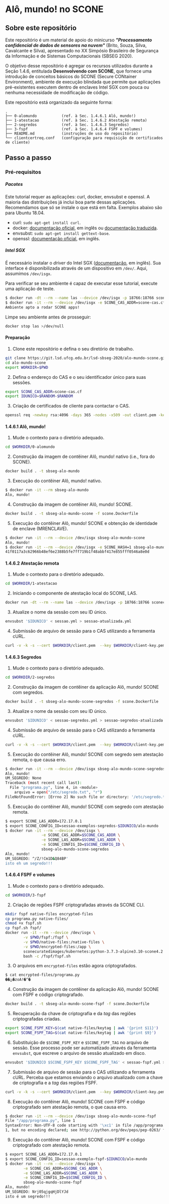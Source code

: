 Alô, mundo! no SCONE
===

Sobre este repositório
---

Este repositório é um material de apoio do minicurso _**"Processamento confidencial de dados de sensores na nuvem"**_ (Brito, Souza, Silva, Cavalcante e Silva), apresentado no XX Simpósio Brasileiro de Segurança da Informação e de Sistemas Computacionais (SBSEG 2020).

O objetivo desse repositório é agregar os recursos utilizados durante a Seção 1.4.6, entitulada **Desenvolvendo com SCONE**, que fornece uma introdução de conceitos básicos do SCONE (Secure CONtainer Environment), ambiente de execução blindada que permite que aplicações pré-existentes executem dentro de enclaves Intel SGX com pouca ou nenhuma necessidade de modificação de código.

Este repositório está organizado da seguinte forma:

```
.   
├── 0-alomundo           (ref. à Sec. 1.4.6.1 Alô, mundo!)
├── 1-atestacao          (ref. à Sec. 1.4.6.2 Atestação remota)
├── 2-segredos           (ref. à Sec. 1.4.6.3 Segredos)
├── 3-fspf               (ref. à Sec. 1.4.6.4 FSPF e volumes)
├── README.md            (instruções de uso do repositório)
└── clientcertreq.conf   (configuração para requisição de certificados de cliente)
```

Passo a passo
---

### Pré-requisitos

##### Pacotes 

Este tutorial requer as aplicações: curl, docker, envsubst e openssl. A maioria das distribuições já inclui boa parte dessas aplicações. Recomendamos que só se instale o que está em falta. Exemplos abaixo são para Ubuntu 18.04.

* curl: `sudo apt-get install curl`.
* docker: [documentação oficial](https://docs.docker.com/engine/install/ubuntu/), em inglês ou [documentação traduzida](https://www.digitalocean.com/community/tutorials/como-instalar-e-usar-o-docker-no-ubuntu-18-04-pt).
* envsubst: `sudo apt-get install gettext-base`.
* openssl: [documentação oficial](https://github.com/openssl/openssl/blob/master/INSTALL.md#installing-openssl), em inglês.

##### Intel SGX

É necessário instalar o _driver_ do Intel SGX ([documentação](https://sconedocs.github.io/sgxinstall/), em inglês). Sua interface é disponibilizada através de um dispositivo em `/dev/`. Aqui, assumimos `/dev/isgx`.

Para verificar se seu ambiente é capaz de executar esse tutorial, execute uma aplicação de teste.

```bash
$ docker run -dt --rm --name las --device /dev/isgx -p 18766:18766 sconecuratedimages/kubernetes:las >/dev/null
$ docker run -it --rm --device /dev/isgx -e SCONE_CAS_ADDR=scone-cas.cf -e SCONE_LAS_ADDR=172.17.0.1 -e SCONE_CONFIG_ID=test-environment/test clenimar/test-scone-environment:v0.1
Ambiente apto a rodar SCONE apps!
```

Limpe seu ambiente antes de prosseguir:

```bash
docker stop las >/dev/null
```

#### Preparação

1. Clone este repositório e defina o seu diretório de trabalho.

```bash
git clone https://git.lsd.ufcg.edu.br/lsd-sbseg-2020/alo-mundo-scone.git
cd alo-mundo-scone
export WORKDIR=$PWD
```

2. Defina o endereço do CAS e o seu identificador único para suas sessões.

```bash
export SCONE_CAS_ADDR=scone-cas.cf
export IDUNICO=$RANDOM-$RANDOM
```

3. Criação de certificados de cliente para contactar o CAS.

```bash
openssl req -newkey rsa:4096 -days 365 -nodes -x509 -out client.pem -keyout client-key.pem -config clientcertreq.conf
``` 

#### 1.4.6.1 Alô, mundo!

1. Mude o contexto para o diretório adequado.

```bash
cd $WORKDIR/0-alomundo
```

2. Construção da imagem de contêiner Alô, mundo! nativo (i.e., fora do SCONE).

```bash
docker build . -t sbseg-alo-mundo
```

3. Execução do contêiner Alô, mundo! nativo.

```bash
$ docker run -it --rm sbseg-alo-mundo
Alo, mundo!
```

4. Construção da imagem de contêiner Alô, mundo! SCONE.

```bash
docker build . -t sbseg-alo-mundo-scone -f scone.Dockerfile
```

5. Execução do contêiner Alô, mundo! SCONE e obtenção de identidade de enclave (MRENCLAVE).

```bash
$ docker run -it --rm --device /dev/isgx sbseg-alo-mundo-scone
Alo, mundo!
$ docker run -it --rm --device /dev/isgx -e SCONE_HASH=1 sbseg-alo-mundo-scone
41f0117a3c62966b48ef6e2388b5fe7ff719b1f48abbf417e855fff0546a8e0d
```

#### 1.4.6.2 Atestação remota

1. Mude o contexto para o diretório adequado.

```bash
cd $WORKDIR/1-atestacao
```

2. Iniciando o componente de atestação local do SCONE, LAS.

```bash
docker run -dt --rm --name las --device /dev/isgx -p 18766:18766 sconecuratedimages/kubernetes:las
```

3. Atualize o nome da sessão com seu ID único.

```bash
envsubst '$IDUNICO' < sessao.yml > sessao-atualizada.yml
```

4. Submissão de arquivo de sessão para o CAS utilizando a ferramenta cURL.

```bash
curl -v -k -s --cert $WORKDIR/client.pem  --key $WORKDIR/client-key.pem  --data-binary @sessao-atualizada.yml -X POST https://$SCONE_CAS_ADDR:8081/session
```

#### 1.4.6.3 Segredos

1. Mude o contexto para o diretório adequado.

```bash
cd $WORKDIR/2-segredos
```

2. Construção da imagem de contêiner da aplicação Alô, mundo! SCONE com segredos.

```bash
docker build . -t sbseg-alo-mundo-scone-segredos -f scone.Dockerfile
```

3. Atualize o nome da sessão com seu ID único.

```bash
envsubst '$IDUNICO' < sessao-segredos.yml > sessao-segredos-atualizada.yml
```

4. Submissão de arquivo de sessão para o CAS utilizando a ferramenta cURL.

```bash
curl -v -k -s --cert $WORKDIR/client.pem  --key $WORKDIR/client-key.pem  --data-binary @sessao-segredos-atualizada.yml -X POST https://$SCONE_CAS_ADDR:8081/session
```

5. Execução do contêiner Alô, mundo! SCONE com segredo sem atestação remota, o que causa erro.

```bash
$ docker run -it --rm --device /dev/isgx sbseg-alo-mundo-scone-segredos
Alo, mundo!
UM_SEGREDO: None
Traceback (most recent call last):
  File "programa.py", line 4, in <module>
    arquivo = open("/etc/segredo.txt", "r")
FileNotFoundError: [Errno 2] No such file or directory: '/etc/segredo.txt'
```

5. Execução do contêiner Alô, mundo! SCONE com segredo com atestação remota.

```bash
$ export SCONE_LAS_ADDR=172.17.0.1
$ export SCONE_CONFIG_ID=sessao-exemplos-segredos-$IDUNICO/alo-mundo
$ docker run -it --rm --device /dev/isgx \
                -e SCONE_CAS_ADDR=$SCONE_CAS_ADDR \
                -e SCONE_LAS_ADDR=$SCONE_LAS_ADDR \
                -e SCONE_CONFIG_ID=$SCONE_CONFIG_ID \
                sbseg-alo-mundo-scone-segredos
Alo, mundo!
UM_SEGREDO: ^/Z/!Cm1D&Q84BP'
isto eh um segredo!!!
```

#### 1.4.6.4 FSPF e volumes

1. Mude o contexto para o diretório adequado.

```bash
cd $WORKDIR/3-fspf
```

2. Criação de regiões FSPF criptografadas através da SCONE CLI.

```bash
mkdir fspf native-files encrypted-files
cp programa.py native-files/
chmod +x fspf.sh
cp fspf.sh fspf/
docker run -it --rm --device /dev/isgx \
        -v $PWD/fspf:/fspf \
        -v $PWD/native-files:/native-files \
        -v $PWD/encrypted-files:/app \
        sconecuratedimages/kubernetes:python-3.7.3-alpine3.10-scone4.2 \
        bash -c /fspf/fspf.sh
```

3. O arquivos em `encrypted-files` estão agora criptografados.

```bash
$ cat encrypted-files/programa.py
��ڻ�zoA!�^�
```

4. Construção da imagem de contêiner da aplicação Alô, mundo! SCONE com FSPF e código criptografado.

```bash
docker build . -t sbseg-alo-mundo-scone-fspf -f scone.Dockerfile
```

5. Recuperação da chave de criptografia e da _tag_ das regiões criptografadas criadas.

```bash
export SCONE_FSPF_KEY=$(cat native-files/keytag | awk '{print $11}')
export SCONE_FSPF_TAG=$(cat native-files/keytag | awk '{print $9}')
```

6. Substituição de `$SCONE_FSPF_KEY` e `$SCONE_FSPF_TAG` no arquivo de sessão. Esse processo pode ser automatizado através da ferramenta `envsubst`, que escreve o arquivo de sessão atualizado em disco.

```bash
envsubst '$IDUNICO $SCONE_FSPF_KEY $SCONE_FSPF_TAG' < sessao-fspf.yml > sessao-fspf-atualizada.yml
```

7. Submissão de arquivo de sessão para o CAS utilizando a ferramenta cURL. Perceba que estamos enviando o arquivo atualizado com a chave de criptografia e a _tag_ das regiões FSPF.

```bash
curl -v -k -s --cert $WORKDIR/client.pem  --key $WORKDIR/client-key.pem  --data-binary @sessao-fspf-atualizada.yml -X POST https://$SCONE_CAS_ADDR:8081/session
```

8. Execução do contêiner Alô, mundo! SCONE com FSPF e código criptografado sem atestação remota, o que causa erro.

```bash
$ docker run -it --rm --device /dev/isgx sbseg-alo-mundo-scone-fspf
File "/app/programa.py", line 1
SyntaxError: Non-UTF-8 code starting with '\xc1' in file /app/programa.py on line 
1, but no encoding declared; see http://python.org/dev/peps/pep-0263/ for details
```

9. Execução do contêiner Alô, mundo! SCONE com FSPF e código criptografado com atestação remota.

```bash
$ export SCONE_LAS_ADDR=172.17.0.1
$ export SCONE_CONFIG_ID=sessao-exemplo-fspf-$IDUNICO/alo-mundo
$ docker run -it --rm --device /dev/isgx \
        -e SCONE_CAS_ADDR=$SCONE_CAS_ADDR \
        -e SCONE_LAS_ADDR=$SCONE_LAS_ADDR \
        -e SCONE_CONFIG_ID=$SCONE_CONFIG_ID \
        sbseg-alo-mundo-scone-fspf
Alo, mundo!
UM_SEGREDO: Nrj05qjgqHjDlYJd
isto é um segredo!!!
```

